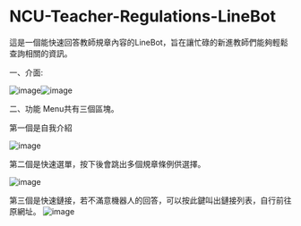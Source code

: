 # NCU-Teacher-Regulations-LineBot
這是一個能快速回答教師規章內容的LineBot，旨在讓忙碌的新進教師們能夠輕鬆查詢相關的資訊。

一、介面:

![image](https://github.com/zxc27658479/NCU-Teacher-Regulations-LineBot/assets/86355911/6b85b149-76cd-4889-8494-de2e1f4504b0)![image](https://github.com/zxc27658479/NCU-Teacher-Regulations-LineBot/assets/86355911/bbd31ee8-8247-4540-9058-6567fec1263d)


二、功能
Menu共有三個區塊。

第一個是自我介紹

![image](https://github.com/zxc27658479/NCU-Teacher-Regulations-LineBot/assets/86355911/ff6a51c1-b05b-41e6-a7d8-4d93ec6ef3d0)

第二個是快速選單，按下後會跳出多個規章條例供選擇。

![image](https://github.com/zxc27658479/NCU-Teacher-Regulations-LineBot/assets/86355911/423faee8-d2c8-48d6-87be-4b0ce0db4551)


第三個是快速鏈接，若不滿意機器人的回答，可以按此鍵叫出鏈接列表，自行前往原網址。
![image](https://github.com/zxc27658479/NCU-Teacher-Regulations-LineBot/assets/86355911/9a750d94-a9d2-45af-8b94-4689dd112a91)



